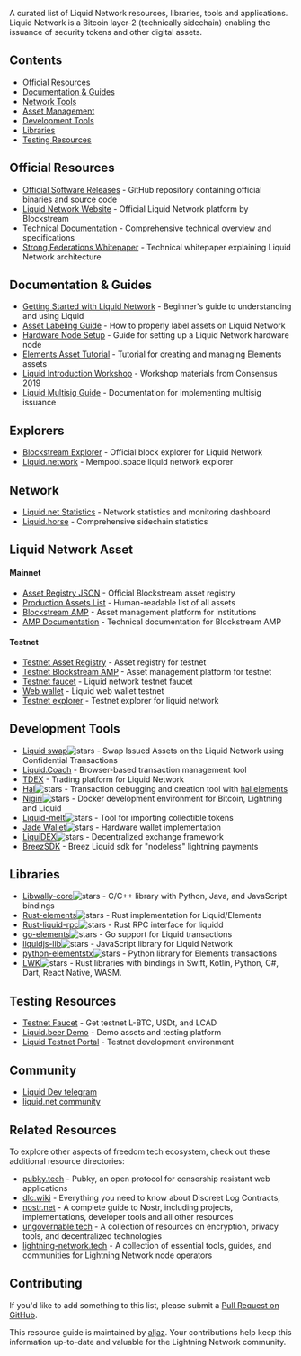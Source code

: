 A curated list of Liquid Network resources, libraries, tools and applications. Liquid Network is a Bitcoin layer-2 (technically sidechain) enabling the issuance of security tokens and other digital assets.

## Contents
- [Official Resources](#official-resources)
- [Documentation & Guides](#documentation--guides)
- [Network Tools](#network-tools)
- [Asset Management](#asset-management)
- [Development Tools](#development-tools)
- [Libraries](#libraries)
- [Testing Resources](#testing-resources)

## Official Resources
- [Official Software Releases](https://github.com/ElementsProject/elements/releases) - GitHub repository containing official binaries and source code  
- [Liquid Network Website](https://blockstream.com/liquid/) - Official Liquid Network platform by Blockstream  
- [Technical Documentation](https://docs.blockstream.com/liquid/technical_overview.html) - Comprehensive technical overview and specifications  
- [Strong Federations Whitepaper](https://blockstream.com/assets/downloads/strong-federations.pdf) - Technical whitepaper explaining Liquid Network architecture

## Documentation & Guides
- [Getting Started with Liquid Network](https://hackernoon.com/getting-started-with-the-liquid-network-c87e2cb5996b) - Beginner's guide to understanding and using Liquid  
- [Asset Labeling Guide](https://medium.com/@gabriele.domenichini/liquid-daemon-3-14-1-23-and-labels-8ad1c06bb93e) - How to properly label assets on Liquid Network  
- [Hardware Node Setup](https://liquid.beer/pub) - Guide for setting up a Liquid Network hardware node  
- [Elements Asset Tutorial](https://github.com/ElementsProject/elements/tree/master/contrib/assets_tutorial) - Tutorial for creating and managing Elements assets  
- [Liquid Introduction Workshop](https://docsend.com/view/gdxtzsz) - Workshop materials from Consensus 2019  
- [Liquid Multisig Guide](https://github.com/Blockstream/liquid_multisig_issuance) - Documentation for implementing multisig issuance

## Explorers
- [Blockstream Explorer](https://blockstream.info/liquid/) - Official block explorer for Liquid Network
- [Liquid.network](https://liquid.network/) - Mempool.space liquid network explorer

## Network 
- [Liquid.net Statistics](https://liquid.net/) - Network statistics and monitoring dashboard  
- [Liquid.horse](https://liquid.horse/) - Comprehensive sidechain statistics  

## Liquid Network Asset
#### Mainnet
- [Asset Registry JSON](https://assets.blockstream.info/) - Official Blockstream asset registry
- [Production Assets List](https://blockstream.info/liquid/assets) - Human-readable list of all assets
- [Blockstream AMP](https://blockstream.com/amp/) - Asset management platform for institutions
- [AMP Documentation](https://docs.blockstream.com/blockstream-amp/overview.html) - Technical documentation for Blockstream AMP

#### Testnet
- [Testnet Asset Registry](https://assets-testnet.blockstream.info/) - Asset registry for testnet
- [Testnet Blockstream AMP](https://assets.uat.blockstream.com) - Asset management platform for testnet
- [Testnet faucet](https://liquidtestnet.com/faucet) - Liquid network testnet faucet
- [Web wallet](https://liquidwebwallet.org/testnet/) - Liquid web wallet testnet
- [Testnet explorer](https://liquidtestnet.com/explorer) - Testnet explorer for liquid network

## Development Tools
- [Liquid swap](https://github.com/Blockstream/liquid-swap/)![stars](https://img.shields.io/github/stars/Blockstream/liquid-swap.svg?style=social) - Swap Issued Assets on the Liquid Network using Confidential Transactions
- [Liquid.Coach](https://vulpemventures.github.io/liquid.coach) - Browser-based transaction management tool
- [TDEX](https://tdex.network/) - Trading platform for Liquid Network  
- [Hal](https://github.com/stevenroose/hal/)![stars](https://img.shields.io/github/stars/stevenroose/hal.svg?style=social) - Transaction debugging and creation tool with [hal elements](https://github.com/stevenroose/hal-elements/)
- [Nigiri](https://github.com/vulpemventures/nigiri)![stars](https://img.shields.io/github/stars/vulpemventures/nigiri.svg?style=social) - Docker development environment for Bitcoin, Lightning and Liquid  
- [Liquid-melt](https://github.com/Blockstream/liquid-melt)![stars](https://img.shields.io/github/stars/Blockstream/liquid-melt.svg?style=social) - Tool for importing collectible tokens  
- [Jade Wallet](https://github.com/Blockstream/Jade)![stars](https://img.shields.io/github/stars/Blockstream/Jade.svg?style=social) - Hardware wallet implementation
- [LiquiDEX](https://github.com/RCasatta/LiquiDEX)![stars](https://img.shields.io/github/stars/RCasatta/LiquiDEX.svg?style=social) - Decentralized exchange framework
- [BreezSDK](https://sdk-doc-liquid.breez.technology/) - Breez Liquid sdk for "nodeless" lightning payments

## Libraries
- [Libwally-core](https://github.com/ElementsProject/libwally-core)![stars](https://img.shields.io/github/stars/ElementsProject/libwally-core.svg?style=social) - C/C++ library with Python, Java, and JavaScript bindings  
- [Rust-elements](https://github.com/ElementsProject/rust-elements)![stars](https://img.shields.io/github/stars/ElementsProject/rust-elements.svg?style=social) - Rust implementation for Liquid/Elements  
- [Rust-liquid-rpc](https://github.com/stevenroose/rust-liquid-rpc)![stars](https://img.shields.io/github/stars/stevenroose/rust-liquid-rpc.svg?style=social) - Rust RPC interface for liquidd  
- [go-elements](https://github.com/vulpemventures/go-elements)![stars](https://img.shields.io/github/stars/vulpemventures/go-elements.svg?style=social) - Go support for Liquid transactions  
- [liquidjs-lib](https://github.com/provable-things/liquidjs-lib)![stars](https://img.shields.io/github/stars/provable-things/liquidjs-lib.svg?style=social) - JavaScript library for Liquid Network  
- [python-elementstx](https://github.com/Simplexum/python-elementstx)![stars](https://img.shields.io/github/stars/Simplexum/python-elementstx.svg?style=social) - Python library for Elements transactions
- [LWK](https://github.com/blockstream/lwk)![stars](https://img.shields.io/github/stars/blockstream/lwk.svg?style=social) - Rust libraries with bindings in Swift, Kotlin, Python, C#, Dart, React Native, WASM.  

## Testing Resources
- [Testnet Faucet](https://faucet.vulpem.com) - Get testnet L-BTC, USDt, and LCAD  
- [Liquid.beer Demo](https://liquid.beer/) - Demo assets and testing platform  
- [Liquid Testnet Portal](https://liquidtestnet.com/) - Testnet development environment

## Community 
- [Liquid Dev telegram](https://t.me/liquid_devel)
- [liquid.net community](https://community.liquid.net/home)

## Related Resources

To explore other aspects of freedom tech ecosystem, check out these additional resource directories:
- [pubky.tech](https://pubky.tech) - Pubky, an open protocol for censorship resistant web applications
- [dlc.wiki](https://www.dlc.wiki) - Everything you need to know about Discreet Log Contracts,
- [nostr.net](https://www.nostr.net) - A complete guide to Nostr, including projects, implementations, developer tools and all other resources
- [ungovernable.tech](https://ungovernable.tech) - A collection of resources on encryption, privacy tools, and decentralized technologies
- [lightning-network.tech](https://www.lightning-network.tech/)  - A collection of essential tools, guides, and communities for Lightning Network node operators

## Contributing

If you'd like to add something to this list, please submit a [Pull Request on GitHub](https://github.com/aljazceru/awesome-liquid-network).

This resource guide is maintained by [aljaz](https://disobey.dev/contact/). Your contributions help keep this information up-to-date and valuable for the Lightning Network community.
